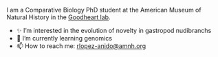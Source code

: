 
I am a Comparative Biology PhD student at the American Museum of Natural History in the [Goodheart lab](https://www.goodheartlab.com/). 

- ✨ I’m interested in the evolution of novelty in gastropod nudibranchs 
- 🌱 I’m currently learning genomics  
- 📫 How to reach me: rlopez-anido@amnh.org

